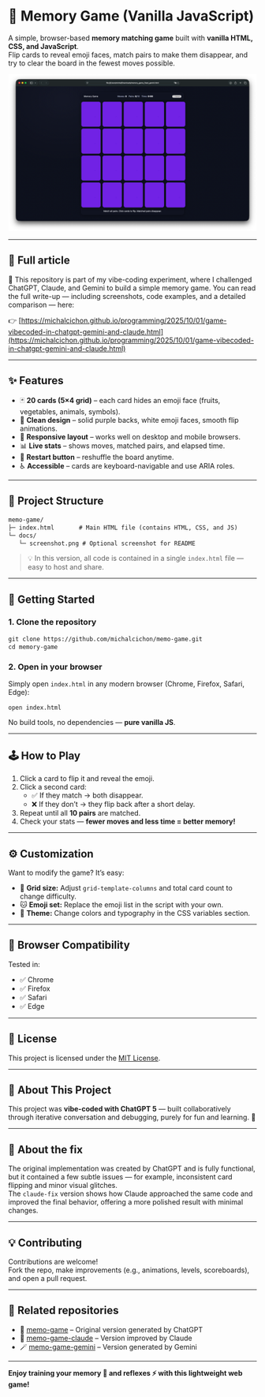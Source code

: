 # 🧠 Memory Game (Vanilla JavaScript)

A simple, browser-based **memory matching game** built with **vanilla HTML, CSS, and JavaScript**.  
Flip cards to reveal emoji faces, match pairs to make them disappear, and try to clear the board in the fewest moves possible.

![screenshot](docs/screenshot.png)

---

## 🧪 Full article

📖 This repository is part of my vibe-coding experiment, where I challenged ChatGPT, Claude, and Gemini to build a simple memory game. You can read the full write-up — including screenshots, code examples, and a detailed comparison — here:

👉 [https://michalcichon.github.io/programming/2025/10/01/game-vibecoded-in-chatgpt-gemini-and-claude.html](https://michalcichon.github.io/programming/2025/10/01/game-vibecoded-in-chatgpt-gemini-and-claude.html)

---

## ✨ Features

- 🃏 **20 cards (5×4 grid)** – each card hides an emoji face (fruits, vegetables, animals, symbols).
- 🎨 **Clean design** – solid purple backs, white emoji faces, smooth flip animations.
- 🔄 **Responsive layout** – works well on desktop and mobile browsers.
- 📊 **Live stats** – shows moves, matched pairs, and elapsed time.
- 🔁 **Restart button** – reshuffle the board anytime.
- ♿ **Accessible** – cards are keyboard-navigable and use ARIA roles.

---

## 📁 Project Structure

    memo-game/
    ├─ index.html       # Main HTML file (contains HTML, CSS, and JS)
    └─ docs/
       └─ screenshot.png # Optional screenshot for README

> 💡 In this version, all code is contained in a single `index.html` file — easy to host and share.

---

## 🚀 Getting Started

### 1. Clone the repository

    git clone https://github.com/michalcichon/memo-game.git
    cd memory-game

### 2. Open in your browser

Simply open `index.html` in any modern browser (Chrome, Firefox, Safari, Edge):

    open index.html

No build tools, no dependencies — **pure vanilla JS**.

---

## 🕹️ How to Play

1. Click a card to flip it and reveal the emoji.
2. Click a second card:
   - ✅ If they match → both disappear.
   - ❌ If they don’t → they flip back after a short delay.
3. Repeat until all **10 pairs** are matched.
4. Check your stats — **fewer moves and less time = better memory!**

---

## ⚙️ Customization

Want to modify the game? It’s easy:

- 🧩 **Grid size:** Adjust `grid-template-columns` and total card count to change difficulty.
- 🐱 **Emoji set:** Replace the emoji list in the script with your own.
- 🎨 **Theme:** Change colors and typography in the CSS variables section.

---

## 🧪 Browser Compatibility

Tested in:

- ✅ Chrome  
- ✅ Firefox  
- ✅ Safari  
- ✅ Edge

---

## 📜 License

This project is licensed under the [MIT License](LICENSE).

---

## 🧠 About This Project

This project was **vibe-coded with ChatGPT 5** — built collaboratively through iterative conversation and debugging, purely for fun and learning. 🎉

---

## 🧠 About the fix

The original implementation was created by ChatGPT and is fully functional, but it contained a few subtle issues — for example, inconsistent card flipping and minor visual glitches.  
The `claude-fix` version shows how Claude approached the same code and improved the final behavior, offering a more polished result with minimal changes.

---

## 💡 Contributing

Contributions are welcome!  
Fork the repo, make improvements (e.g., animations, levels, scoreboards), and open a pull request.

---

## 🔗 Related repositories

- 🧠 [memo-game](https://github.com/michalcichon/memo-game) – Original version generated by ChatGPT  
- 🤖 [memo-game-claude](https://github.com/michalcichon/memo-game-claude) – Version improved by Claude  
- 🪄 [memo-game-gemini](https://github.com/michalcichon/memo-game-gemini) – Version generated by Gemini

---

**Enjoy training your memory 🧠 and reflexes ⚡ with this lightweight web game!**
